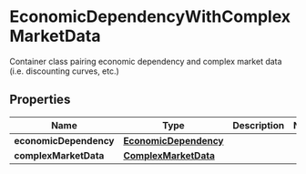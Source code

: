 

# EconomicDependencyWithComplexMarketData

Container class pairing economic dependency and complex market data (i.e. discounting curves, etc.)

## Properties

| Name | Type | Description | Notes |
|------------ | ------------- | ------------- | -------------|
|**economicDependency** | [**EconomicDependency**](EconomicDependency.md) |  |  |
|**complexMarketData** | [**ComplexMarketData**](ComplexMarketData.md) |  |  |



